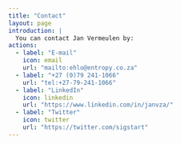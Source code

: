 ```yaml
---
title: "Contact"
layout: page
introduction: |
  You can contact Jan Vermeulen by:
actions:
  - label: "E-mail"
    icon: email
    url: "mailto:ehlo@entropy.co.za"
  - label: "+27 (0)79 241-1066"
    url: "tel:+27-79-241-1066"
  - label: "LinkedIn"
    icon: linkedin
    url: "https://www.linkedin.com/in/janvza/"
  - label: "Twitter"
    icon: twitter
    url: "https://twitter.com/sigstart"
---
```

